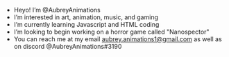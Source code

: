 - Heyo! I’m @AubreyAnimations
- I’m interested in art, animation, music, and gaming
- I’m currently learning Javascript and HTML coding
- I’m looking to begin working on a horror game called "Nanospector"
- You can reach me at my email aubrey.animations1@gmail.com as well as on discord @AubreyAnimations#3190

<!---
AubreyAnimations/AubreyAnimations is a ✨ special ✨ repository because its `README.md` (this file) appears on your GitHub profile.
You can click the Preview link to take a look at your changes.
--->
